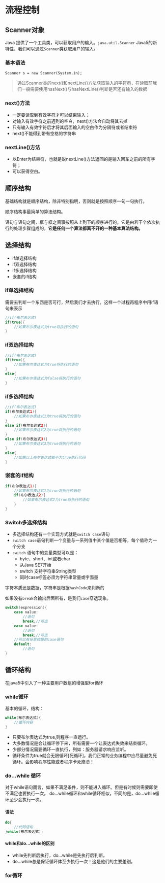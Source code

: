 # 流程控制

## Scanner对象

Java 提供了一个工具类，可以获取用户的输入。`java.util.Scanner` Java5的新特性，我们可以通过`Scanner`类获取用户的输入。

### 基本语法

    Scanner s = new Scanner(System.in);

> 通过Scanner类的next()和nextLine()方法获取输入的字符串，在读取前我们一般需要使用hasNext()与hasNextLine()判断是否还有输入的数据


### next()方法
- 一定要读取到有效字符才可以结束输入；
- 对输入有效字符之前遇到的空白，next()方法会自动将其去掉
- 只有输入有效字符后才将其后面输入的空白作为分隔符或者结束符
- next()不能得到带有空格的字符串

### nextLine()方法
- 以Enter为结束符，也就是说nextLine()方法返回的是输入回车之前的所有字符；
- 可以获得空白。

## 顺序结构

基础结构就是顺序结构，除非特别指明，否则就是按照顺序一句一句执行。

顺序结构事最简单的算法结构。

语句与语句之间，框与框之间事按照从上到下的顺序进行的，它是由若干个依次执行的处理步骤组成的，**它是任何一个算法都离不开的一种基本算法结构。**

## 选择结构

- if单选择结构
- if双选择结构
- if多选择结构
- 嵌套的if结构

### if单选择结构

需要去判断一个东西是否可行，然后我们才去执行，这样一个过程再程序中用if语句来表示

```java
//if(布尔表达式)
if(true){
    //如果布尔表达式为true将执行的语句
}
```

### if双选择结构

```java
//if(布尔表达式)
if(true){
    //如果布尔表达式为true将执行的语句
}
else{
    //如果布尔表达式为false将执行的语句
}
```

### if多选择结构
```java
//if(布尔表达式)
if(布尔表达式1){
    //如果布尔表达式1为true将执行的语句
}
else if(布尔表达式2){
    //如果布尔表达式2为true将执行的语句
}
else if(布尔表达式3){
    //如果布尔表达式3为true将执行的语句
}
else{
    //如果以上布尔表达式都不为true执行代码
}
```
### 嵌套的if结构
```java
if(布尔表达式1){
    //如果布尔表达式1为true将执行的语句
    if(布尔表达式2){
        //如果布尔表达式2为true将执行的语句
    }
}
```
### Switch多选择结构
- 多选择结构还有一个实现方式就是`switch case`语句
- `switch case`语句判断一个变量与一系列值中某个值是否相等，每个值称为一个分支
- `switch` 语句中的变量类型可以是： 
  - byte、short、int或者char
  - 从Java SE7开始
  - switch 支持字符串String类型
  - 同时case标签必须为字符串常量或字面量 
    
字符本质还是数据，字符串是根据`hashCode`来判断的


如果没有`break`会输出后面所有，是我们`case`穿透现象。

```java
switch(expression){
    case value:
        //语句
        break;//可选
    case value:
        //语句
        break;//可选
    //可以有任意梳理的case语句
    default:
        //语句
}
```

## 循环结构
在java5中引入了一种主要用户数组的增强型for循环

### while循环
基本的循环，结构：
```java
while(布尔表达式){
    //循环内容
}
```
- 只要布尔表达式为true,则程序一直运行。
- 大多数情况是会让循环停下来，所有需要一个让表达式失效来结束循环。
- 少部分情况需要循环一直执行，列如：服务器请求响应监听。
- 循环条件为true就会无限循环[死循环]，我们正常的业务编程中应尽量避免死循环。会影响程序性能或者程序卡死崩溃！

### do...while 循环
对于while语句而言，如果不满足条件，则不能进入循环。但是有时候则需要即使不满足也要执行一次。
do...while循环和while循环相似，不同的是，do...while循环至少会执行一次。

#### 语法
```java
do{
    //代码语句
}while(布尔表达式);
```
#### while和do...while的区别
- while先判断后执行，do...while是先执行后判断。
- do...while总是保证循环体至少执行一次！这是他们的主要差别。
### for循环
